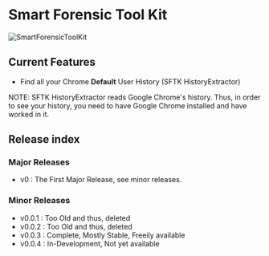 # Smart Forensic Tool Kit
![SmartForensicToolKit](https://app.anshulkhope.com/apps/sftk/icon.png)

## Current Features
* Find all your Chrome **Default** User History (SFTK HistoryExtractor)

NOTE: SFTK HistoryExtractor reads Google Chrome's history. Thus, in order to see your history, you need to have Google Chrome installed and have worked in it.

## Release index

### Major Releases
* v0 : The First Major Release, see minor releases.

### Minor Releases
* v0.0.1 : Too Old and thus, deleted
* v0.0.2 : Too Old and thus, deleted
* v0.0.3 : Complete, Mostly Stable, Freeily available
* v0.0.4 : In-Development, Not yet available